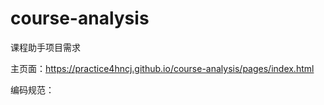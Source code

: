 # course-analysis
课程助手项目需求

主页面：https://practice4hncj.github.io/course-analysis/pages/index.html

编码规范：